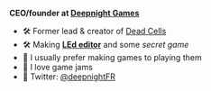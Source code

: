 **CEO/founder at [Deepnight Games](https://deepnight.net)** 

 - 🛠 Former lead & creator of [Dead Cells](https://dead-cells.com) 
 - 🛠 Making [**LEd editor**](https://github.com/deepnight/led) and some *secret game*
 - 💬 I usually prefer making games to playing them
 - 💬 I love game jams
 - 🐥 Twitter: [@deepnightFR](https://twitter.com/deepnightfr)
 
